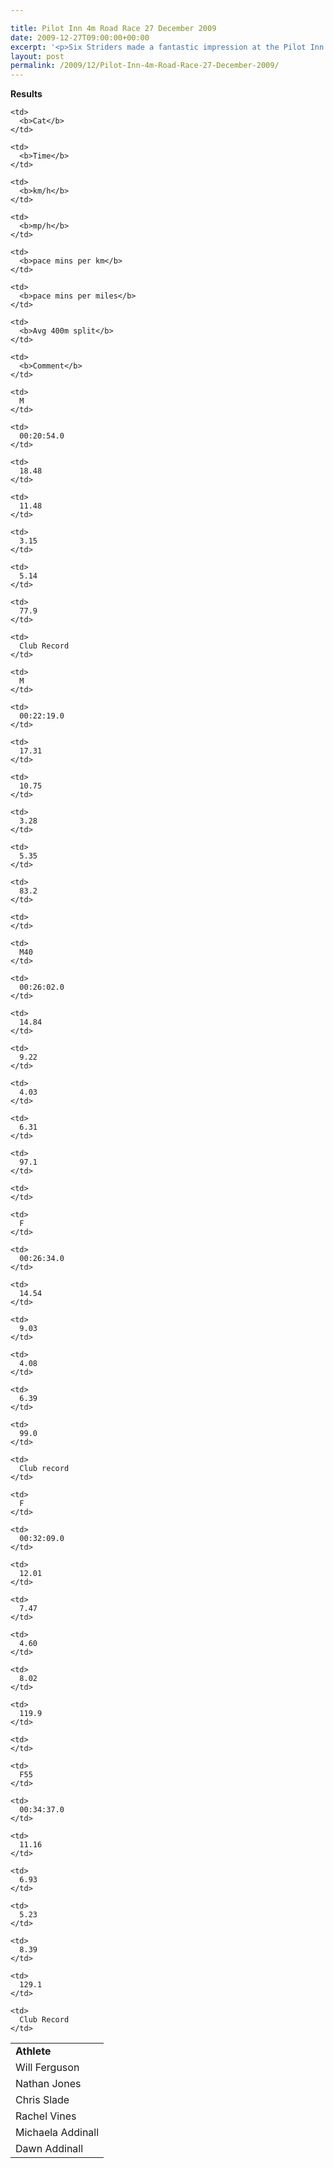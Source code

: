 ```yaml
---

title: Pilot Inn 4m Road Race 27 December 2009
date: 2009-12-27T09:00:00+00:00
excerpt: '<p>Six Striders made a fantastic impression at the Pilot Inn 4m road race. To find out more please click on race report. Brendan Ward Club Chairman Pilot Inn 4m race 27 December 2009 Photos Report Results</p>'
layout: post
permalink: /2009/12/Pilot-Inn-4m-Road-Race-27-December-2009/
---
```

**<a name="Results"></a>Results**

<table>
  <colgroup> <col> <col> <col> <col span="2"> <col> <col> <col> <col> 
  
  <tr>
    <td>
      <b>Athlete</b>
    </td>
    
    <td>
      <b>Cat</b>
    </td>
    
    <td>
      <b>Time</b>
    </td>
    
    <td>
      <b>km/h</b>
    </td>
    
    <td>
      <b>mp/h</b>
    </td>
    
    <td>
      <b>pace mins per km</b>
    </td>
    
    <td>
      <b>pace mins per miles</b>
    </td>
    
    <td>
      <b>Avg 400m split</b>
    </td>
    
    <td>
      <b>Comment</b>
    </td>
  </tr>
  
  <tr>
    <td>
      Will Ferguson
    </td>
    
    <td>
      M
    </td>
    
    <td>
      00:20:54.0
    </td>
    
    <td>
      18.48
    </td>
    
    <td>
      11.48
    </td>
    
    <td>
      3.15
    </td>
    
    <td>
      5.14
    </td>
    
    <td>
      77.9
    </td>
    
    <td>
      Club Record
    </td>
  </tr>
  
  <tr>
    <td>
      Nathan Jones
    </td>
    
    <td>
      M
    </td>
    
    <td>
      00:22:19.0
    </td>
    
    <td>
      17.31
    </td>
    
    <td>
      10.75
    </td>
    
    <td>
      3.28
    </td>
    
    <td>
      5.35
    </td>
    
    <td>
      83.2
    </td>
    
    <td>
    </td>
  </tr>
  
  <tr>
    <td>
      Chris Slade
    </td>
    
    <td>
      M40
    </td>
    
    <td>
      00:26:02.0
    </td>
    
    <td>
      14.84
    </td>
    
    <td>
      9.22
    </td>
    
    <td>
      4.03
    </td>
    
    <td>
      6.31
    </td>
    
    <td>
      97.1
    </td>
    
    <td>
    </td>
  </tr>
  
  <tr>
    <td>
      Rachel Vines
    </td>
    
    <td>
      F
    </td>
    
    <td>
      00:26:34.0
    </td>
    
    <td>
      14.54
    </td>
    
    <td>
      9.03
    </td>
    
    <td>
      4.08
    </td>
    
    <td>
      6.39
    </td>
    
    <td>
      99.0
    </td>
    
    <td>
      Club record
    </td>
  </tr>
  
  <tr>
    <td>
      Michaela Addinall
    </td>
    
    <td>
      F
    </td>
    
    <td>
      00:32:09.0
    </td>
    
    <td>
      12.01
    </td>
    
    <td>
      7.47
    </td>
    
    <td>
      4.60
    </td>
    
    <td>
      8.02
    </td>
    
    <td>
      119.9
    </td>
    
    <td>
    </td>
  </tr>
  
  <tr>
    <td>
      Dawn Addinall
    </td>
    
    <td>
      F55
    </td>
    
    <td>
      00:34:37.0
    </td>
    
    <td>
      11.16
    </td>
    
    <td>
      6.93
    </td>
    
    <td>
      5.23
    </td>
    
    <td>
      8.39
    </td>
    
    <td>
      129.1
    </td>
    
    <td>
      Club Record
    </td>
  </tr></colgroup>
</table>